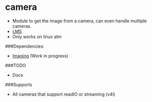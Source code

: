 # camera
 * Module to get the image from a camera, can even handle multiple cameras.
 * [LMS](https://github.com/Phibedy/LMS)
 * Only works on linux atm

###Dependencies:
 * [Imaging](https://github.com/syxolk/imaging) (Work in progress)
 
###TODO
 * Docs
 
###Supports
 * All cameras that support readIO or streaming (v4l)
